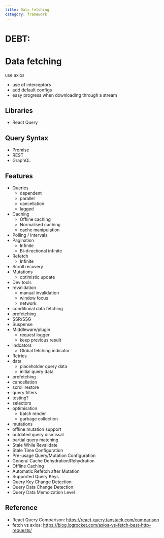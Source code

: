 ```yaml
---
title: Data fetching
category: framework
---
```


# DEBT:

# Data fetching

use axios

- use of interceptors
- add default configs
- easy progress when downloading through a stream

## Libraries

- React Query

## Query Syntax

- Promise
- REST
- GraphQL

## Features

- Queries
  - dependent
  - parallel
  - cancellation
  - lagged
- Caching
  - Offline caching
  - Normalised caching
  - cache manipulation
- Polling / Intervals
- Pagination
  - Infinite
  - Bi-directional infinite
- Refetch
  - Infinite
- Scroll recovery
- Mutations
  - optimistic update
- Dev tools
- revalidation
  - manual invalidation
  - window focus
  - network
- conditional data fetching
- prefetching
- SSR/SSG
- Suspense
- Middleware/plugin
  - request logger
  - keep previous result
- indcators
  - Global fetching indicator
- Retries
- data
  - placeholder query data
  - initial query data
- prefetching
- cancellation
- scroll restore
- query filters
- testing?
- selectors
- optimisation
  - batch render
  - garbage collection
- mutations
- offline mutation support
- outdated query dismissal
- partial query matching
- Stale While Revalidate
- Stale Time Configuration
- Pre-usage Query/Mutation Configuration
- General Cache Dehydration/Rehydration
- Offline Caching
- Automatic Refetch after Mutation
- Supported Query Keys
- Query Key Change Detection
- Query Data Change Detection
- Query Data Memoization Level

## Reference

- React Query Comparison: https://react-query.tanstack.com/comparison
- fetch vs axios: https://blog.logrocket.com/axios-vs-fetch-best-http-requests/
